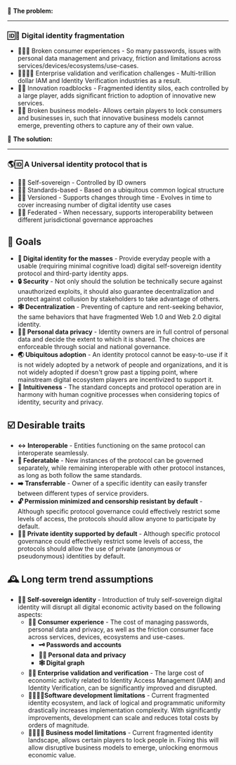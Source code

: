 🧩 **The problem:**
___

### 🆔🧩 Digital identity fragmentation

- 🙍‍♀️🧩 Broken consumer experiences - So many passwords, issues with personal data management and privacy, friction and limitations across services/devices/ecosystems/use-cases.
- 🏢🙍‍♀️✅ Enterprise validation and verification challenges - Multi-trillion dollar IAM and Identity Verification industries as a result.
- 📱🧪 Innovation roadblocks - Fragmented identity silos, each controlled by a large player, adds significant friction to adoption of innovative new services.
- 🏢🧩 Broken business models- Allows certain players to lock consumers and businesses in, such that innovative business models cannot emerge, preventing others to capture any of their own value.

🙌 **The solution:**
___

### 🌎🆔 A **Universal identity protocol** that is

- 🤳🆔 Self-sovereign - Controlled by ID owners
- 📜🆔 Standards-based - Based on a ubiquitous  common logical structure
- 🔢🆔 Versioned - Supports changes through time - Evolves in time to cover increasing number of digital identity use cases
- 🔗🆔 Federated - When necessary, supports interoperability between different jurisdictional governance approaches

## 🎯 Goals

- **👥 Digital identity for the masses** - Provide everyday people with a usable (requiring minimal cognitive load) digital self-sovereign identity protocol and third-party identity apps.
- **🔒 Security** - Not only should the solution be technically secure against unauthorized exploits, it should also guarantee decentralization and protect against collusion by stakeholders to take advantage of others.
- **🕸 Decentralization** - Preventing of capture and rent-seeking behavior, the same behaviors that have fragmented Web 1.0 and Web 2.0 digital identity.
- **🦸‍♀️ Personal data privacy** - Identity owners are in full control of personal data and decide the extent to which it is shared. The choices are enforceable through social and national governance.
- **🌏 Ubiquitous adoption** - An identity protocol cannot be easy-to-use if it is not widely adopted by a network of people and organizations, and it is not widely adopted if doesn't grow past a tipping point, where mainstream digital ecosystem players are incentivized to support it.
- **🧠 Intuitiveness** - The standard concepts and protocol operation are in harmony with human cognitive processes when considering topics of identity, security and privacy.

## ☑️ Desirable traits

- **↔️ Interoperable** - Entities functioning on the same protocol can interoperate seamlessly.
- **🔗 Federatable** - New instances of the protocol can be governed separately, while remaining interoperable with other protocol instances, as long as both follow the same standards.
- **➡️ Transferrable** - Owner of a specific identity can easily transfer between different types of service providers.
- **🔓 Permission minimized and censorship resistant by default** - Although specific protocol governance could effectively restrict some levels of access, the protocols should allow anyone to participate by default.
- **🦸‍♂️ Private identity supported by default** - Although specific protocol governance could effectively restrict some levels of access, the protocols should allow the use of private (anonymous or pseudonymous) identities by default.

## 🕰 Long term trend assumptions

- **🤳🆔 Self-sovereign identity** - Introduction of truly self-sovereign digital identity will disrupt all digital economic activity based on the following aspects:
  - **🙍‍♀️ Consumer experience** - The cost of managing passwords, personal data and privacy, as well as the friction consumer face across services, devices, ecosystems and use-cases.
    - **🗝 Passwords and accounts**
    - **🦸‍♀️ Personal data and privacy**
    - **🕸 Digital graph**
  - **🏢✅ Enterprise validation and verification** - The large cost of economic activity related to Identity Access Management (IAM) and Identity Verification, can be significantly improved and disrupted.
  - **👩‍💻🏃‍♀️Software development limitations** - Current fragmented identity ecosystem, and lack of logical and programmatic uniformity drastically increases implementation complexity. With significantly improvements, development can scale and reduces total costs by orders of magnitude.
  - **👨‍💼🏃‍♂️ Business model limitations** - Current fragmented identity landscape, allows certain players to lock people in. Fixing this will allow disruptive business models to emerge, unlocking enormous economic value.
